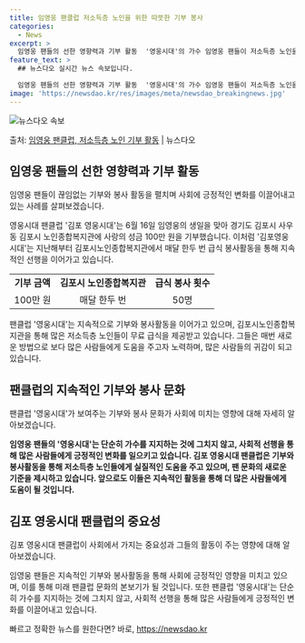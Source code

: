 ```yaml
---
title: 임영웅 팬클럽 저소득층 노인을 위한 따뜻한 기부 봉사
categories:
  - News
excerpt: >
  임영웅 팬들의 선한 영향력과 기부 활동  '영웅시대'의 가수 임영웅 팬들이 저소득층 노인을 위한 기부로 선한…
feature_text: >
  ## 뉴스다오 실시간 뉴스 속보입니다.

  임영웅 팬들의 선한 영향력과 기부 활동  '영웅시대'의 가수 임영웅 팬들이 저소득층 노인을 위한 기부로 선한…
image: 'https://newsdao.kr/res/images/meta/newsdao_breakingnews.jpg'
---
```


![뉴스다오 속보](https://newsdao.kr/res/images/meta/newsdao_breakingnews.jpg)

<p>출처: <a href="https://newsdao.kr/4406" rel="dofollow">임영웅 팬클럽, 저소득층 노인 기부 활동</a> | 뉴스다오</p>

<h2 data-ke-size="size26">임영웅 팬들의 선한 영향력과 기부 활동</h2>
임영웅 팬들이 끊임없는 기부와 봉사 활동을 펼치며 사회에 긍정적인 변화를 이끌어내고 있는 사례를 살펴보겠습니다.

<p data-ke-size="size16">영웅시대 팬클럽 '김포 영웅시대'는 6월 16일 임영웅의 생일을 맞아 경기도 김포시 사우동 김포시 노인종합복지관에 사랑의 성금 100만 원을 기부했습니다. 이처럼 '김포영웅시대'는 지난해부터 김포시노인종합복지관에서 매달 한두 번 급식 봉사활동을 통해 지속적인 선행을 이어가고 있습니다.</p>

<table>
  <tr>
    <td style="text-align: center; height: 17px;"><b>기부 금액</b></td>
    <td style="text-align: center; height: 17px;"><b>김포시 노인종합복지관</b></td>
    <td style="text-align: center; height: 17px;"><b>급식 봉사 횟수</b></td>
  </tr>
  <tr>
    <td style="text-align: center; height: 17px;">100만 원</td>
    <td style="text-align: center; height: 17px;">매달 한두 번</td>
    <td style="text-align: center; height: 17px;">50명</td>
  </tr>
</table>

<p data-ke-size="size16">팬클럽 '영웅시대'는 지속적으로 기부와 봉사활동을 이어가고 있으며, 김포시노인종합복지관을 통해 많은 저소득층 노인들이 무료 급식을 제공받고 있습니다. 그들은 매번 새로운 방법으로 보다 많은 사람들에게 도움을 주고자 노력하며, 많은 사람들의 귀감이 되고 있습니다.</p>

<h2 data-ke-size="size26">팬클럽의 지속적인 기부와 봉사 문화</h2>
팬클럽 '영웅시대'가 보여주는 기부와 봉사 문화가 사회에 미치는 영향에 대해 자세히 알아보겠습니다.

<p data-ke-size="size16"><b>임영웅 팬들의 '영웅시대'는 단순히 가수를 지지하는 것에 그치지 않고, 사회적 선행을 통해 많은 사람들에게 긍정적인 변화를 일으키고 있습니다. 김포 영웅시대 팬클럽은 기부와 봉사활동을 통해 저소득층 노인들에게 실질적인 도움을 주고 있으며, 팬 문화의 새로운 기준을 제시하고 있습니다. 앞으로도 이들은 지속적인 활동을 통해 더 많은 사람들에게 도움이 될 것입니다.</b></p>

<h2 data-ke-size="size26">김포 영웅시대 팬클럽의 중요성</h2>
김포 영웅시대 팬클럽이 사회에서 가지는 중요성과 그들의 활동이 주는 영향에 대해 알아보겠습니다.

<p data-ke-size="size16">임영웅 팬들은 지속적인 기부와 봉사활동을 통해 사회에 긍정적인 영향을 미치고 있으며, 이를 통해 미래 팬클럽 문화의 본보기가 될 것입니다. 또한 팬클럽 '영웅시대'는 단순히 가수를 지지하는 것에 그치지 않고, 사회적 선행을 통해 많은 사람들에게 긍정적인 변화를 이끌어내고 있습니다.</p> 

빠르고 정확한 뉴스를 원한다면? 바로, <a href="https://newsdao.kr" rel="dofollow">https://newsdao.kr</a>


    

